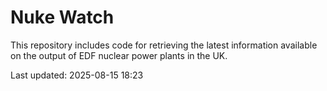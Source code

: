 # Nuke Watch

This repository includes code for retrieving the latest information available on the output of EDF nuclear power plants in the UK.

Last updated: 2025-08-15 18:23